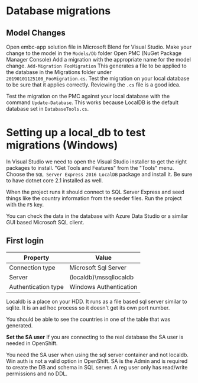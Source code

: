 # Database migrations

## Model Changes

Open embc-app solution file in Microsoft Blend for Visual Studio.
Make your change to the model in the `Models/Db` folder
Open PMC (NuGet Package Manager Console)
Add a migration with the appropriate name for the model change. 
    `Add-Migration FooMigration`
This generates a file to be applied to the database in the Migrations folder under `20190101125108_FooMigration.cs`.
Test the migration on your local database to be sure that it applies correctly. Reviewing the `.cs` file is a good idea.

Test the migration on the PMC against your local database with the command `Update-Database`. This works because LocalDB is the default database set in `DatabaseTools.cs`.

# Setting up a local_db to test migrations (Windows)

In Visual Studio we need to open the Visual Studio installer to get the right packages to install. "Get Tools and Features" from the "Tools" menu. Choose the `SQL Server Express 2016 LocalDB` package and install it. Be sure to have dotnet core 2.1 installed as well.

When the project runs it should connect to SQL Server Express and seed things like the country information from the seeder files. Run the project with the `F5` key.

You can check the data in the database with Azure Data Studio or a similar GUI based Microsoft SQL client. 

## First login

|Property|Value|
|--|--|
|Connection type| Microsoft Sql Server |
|Server| (localdb)\mssqllocaldb |
|Authentication type| Windows Authentication |

Localdb is a place on your HDD. It runs as a file based sql server similar to sqlite. It is an ad hoc process so it doesn't get its own port number.

You should be able to see the countries in one of the table that was generated.

**Set the SA user**
If you are connecting to the real database the SA user is needed in OpenShift.

You need the SA user when using the sql server container and not localdb. Win auth is not a valid option in OpenShift. SA is the Admin and is required to create the DB and schema in SQL server. A reg user only has read/write permissions and no DDL.
